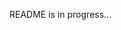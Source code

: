 README is in progress...






<!-- # VRM (Programming for Robots and Manipulators) : Template for Student Projects
GitHub repository template for student projects in the university course VRM (Programming for Robots and Manipulators).

## Requirements:

**Software:**
```bash
ABB RobotStudio, B&R Automation Studio, etc.
```

| Software/Package      | Link                                                                                  |
| --------------------- | ------------------------------------------------------------------------------------- |
| ABB RobotStudio       | https://new.abb.com/products/robotics/robotstudio/downloads                           |

## Description - Seminar Paper:

The seminar paper focuses mainly on the topic of robotics, motion planning, artificial intelligence, Industry 4.0, smart grippers/sensors, and more. Seminar papers can have a maximum of 10 pages and the recommended range is 4 to 6 pages. Please use the relevant literature and resources for your work, such as books on robotics, scientific journals, etc. (at least 10 sources).

Link: [Seminar Paper](https://github.com/rparak/VRM_GitHub_Template_Student/tree/main/Seminar_Paper)

## Description - Project 1:

The project focuses on controlling multiple robots using the simulation tool RobotStudio ABB. The robot on Table No. 1 will communicate with another robot on Table No. 2 using a conveyor belt. The main goal of the project will be to create a sorting production line. A more detailed description of the project will be discussed with the lecturer.

**Note 1:**
It will be possible to create your own production line design, but in accordance with certain principles!

**Note 2:**
It will be possible to create a team (max. 3 members), but with a reduction of the maximum score

Link: [Project 1](https://github.com/rparak/VRM_GitHub_Template_Student/tree/main/Project_1)

<p align="center">
  <img src=https://github.com/rparak/VRM_GitHub_Template_Student/blob/main/images/project_PF.png width="700" height="375">
</p>

## Description - Project 2:

The team project focuses mainly on the topic of robotic control using software such as Unity3D, ROS, Robot Studio ABB, B&R Automation Studio, and others. The team with a maximum of 3 to 4 members will create the appropriate robotic application and present the project in the last week of the semester. A more detailed description of individual projects will be discussed with the lecturer.

**Note:** 
It will be possible to create your own project theme, but in accordance with certain principles!

Link: [Project 1](https://github.com/rparak/VRM_GitHub_Template_Student/tree/main/Project_2)

<p align="center">
<img src=https://github.com/rparak/VRM_GitHub_Template_Student/blob/main/images/project_2b.png width="700" height="375">
</p> -->

<!-- ## Activity:

Descriptions and solutions of small projects implemented during the semester.

Link: [Activity](https://github.com/rparak/VRM_GitHub_Template_Student/tree/main/Activity) -->

<!-- ## Contact Info:
Roman.Parak@outlook.com

## License
[MIT](https://choosealicense.com/licenses/mit/) -->
